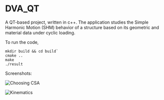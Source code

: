 # DVA_QT

A QT-based project, written in c++. The application studies the Simple Harmonic Motion (SHM) behavior of a structure based on its geometric and material data under cyclic loading.

To run the code, 

```
mkdir build && cd build`
cmake ..
make
./result
```

Screenshots:

![Choosing CSA](https://github.com/hariprasadr1hp/structgrid/blob/master/docs/i-section.png)

![Kinematics](https://github.com/hariprasadr1hp/structgrid/blob/master/docs/final-plot.png)


